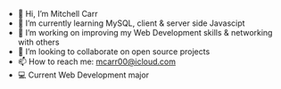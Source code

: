 - 👋 Hi, I’m Mitchell Carr
- 👀 I’m currently learning MySQL, client & server side Javascipt 
- 🌱 I’m working on improving my Web Development skills & networking with others
- 💞️ I’m looking to collaborate on open source projects
- 📫 How to reach me: mcarr00@icloud.com
- 💻 Current Web Development major

